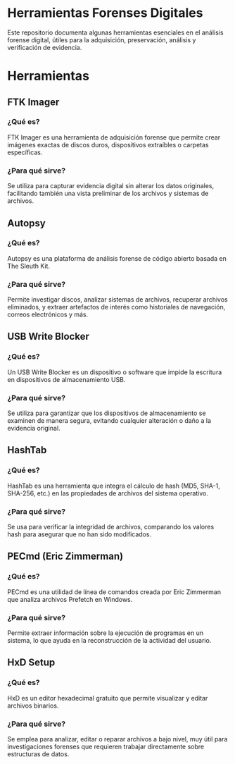 # Herramientas Forenses Digitales
Este repositorio documenta algunas herramientas esenciales en el análisis forense digital, útiles para la adquisición, preservación, análisis y verificación de evidencia.

# Herramientas
## FTK Imager
### ¿Qué es?
FTK Imager es una herramienta de adquisición forense que permite crear imágenes exactas de discos duros, dispositivos extraíbles o carpetas específicas.

### ¿Para qué sirve?
Se utiliza para capturar evidencia digital sin alterar los datos originales, facilitando también una vista preliminar de los archivos y sistemas de archivos.

## Autopsy
### ¿Qué es?
Autopsy es una plataforma de análisis forense de código abierto basada en The Sleuth Kit.

### ¿Para qué sirve?
Permite investigar discos, analizar sistemas de archivos, recuperar archivos eliminados, y extraer artefactos de interés como historiales de navegación, correos electrónicos y más.

## USB Write Blocker
### ¿Qué es?
Un USB Write Blocker es un dispositivo o software que impide la escritura en dispositivos de almacenamiento USB.

### ¿Para qué sirve?
Se utiliza para garantizar que los dispositivos de almacenamiento se examinen de manera segura, evitando cualquier alteración o daño a la evidencia original.

## HashTab
### ¿Qué es?
HashTab es una herramienta que integra el cálculo de hash (MD5, SHA-1, SHA-256, etc.) en las propiedades de archivos del sistema operativo.

### ¿Para qué sirve?
Se usa para verificar la integridad de archivos, comparando los valores hash para asegurar que no han sido modificados.

## PECmd (Eric Zimmerman)
### ¿Qué es?
PECmd es una utilidad de línea de comandos creada por Eric Zimmerman que analiza archivos Prefetch en Windows.

### ¿Para qué sirve?
Permite extraer información sobre la ejecución de programas en un sistema, lo que ayuda en la reconstrucción de la actividad del usuario.

## HxD Setup
### ¿Qué es?
HxD es un editor hexadecimal gratuito que permite visualizar y editar archivos binarios.

### ¿Para qué sirve?
Se emplea para analizar, editar o reparar archivos a bajo nivel, muy útil para investigaciones forenses que requieren trabajar directamente sobre estructuras de datos.

